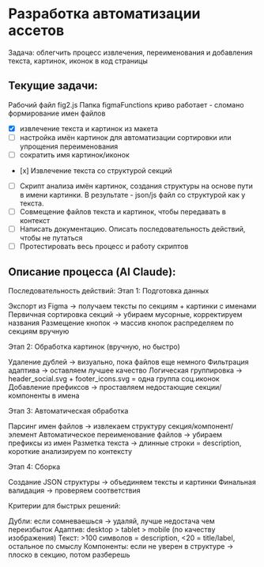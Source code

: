 # Разработка автоматизации ассетов

Задача: облегчить процесс извлечения, переименования и добавления текста, картинок, иконок в код страницы

## Текущие задачи:

Рабочий файл fig2.js
Папка figmaFunctions криво работает - сломано формирование имен файлов

- [x] извлечение текста и картинок из макета
- [ ] настройка имён картинок для автоматизации сортировки или упрощения переименования
- [ ] сократить имя картинок/иконок
- [х] Извлечение текста со структурой секций
- [ ] Скрипт анализа имён картинок, создания структуры на основе пути в имени картинки. В результате - json/js файл со структурой как у текста.
- [ ] Совмещение файлов текста и картинок, чтобы передавать в контекст
- [ ] Написать документацию. Описать последовательность действий, чтобы не путаться
- [ ] Протестировать весь процесс и работу скриптов

## Описание процесса (AI Claude):

Последовательность действий:
Этап 1: Подготовка данных

Экспорт из Figma → получаем тексты по секциям + картинки с именами
Первичная сортировка секций → убираем мусорные, корректируем названия
Размещение кнопок → массив кнопок распределяем по секциям вручную

Этап 2: Обработка картинок (вручную, но быстро)

Удаление дублей → визуально, пока файлов еще немного
Фильтрация адаптива → оставляем лучшее качество
Логическая группировка → header_social.svg + footer_icons.svg = одна группа соц.иконок
Добавление префиксов → проставляем недостающие секции/компоненты в имена

Этап 3: Автоматическая обработка

Парсинг имен файлов → извлекаем структуру секция/компонент/элемент
Автоматическое переименование файлов → убираем префиксы из имен
Разметка текста → длинные строки = description, короткие анализируем по контексту

Этап 4: Сборка

Создание JSON структуры → объединяем тексты и картинки
Финальная валидация → проверяем соответствия

Критерии для быстрых решений:

Дубли: если сомневаешься → удаляй, лучше недостача чем переизбыток
Адаптив: desktop > tablet > mobile (по качеству изображения)
Текст: >100 символов = description, <20 = title/label, остальное по смыслу
Компоненты: если не уверен в структуре → плоско в секцию, потом разберешь